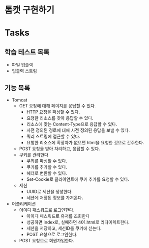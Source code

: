 # 톰캣 구현하기

# Tasks

## 학습 테스트 목록

- 파일 입출력
- 입출력 스트림

## 기능 목록

- Tomcat
    - GET 요청에 대해 페이지를 응답할 수 있다.
        - HTTP 요청을 파싱할 수 있다.
        - 요청한 리소스를 찾아 응답할 수 있다.
        - 리소스에 맞는 Content-Type으로 응답할 수 있다.
        - 사전 정의된 경로에 대해 사전 정의된 응답을 보낼 수 있다.
        - 쿼리 스트링에 접근할 수 있다.
        - 요청한 리소스에 확장자가 없으면 html을 요청한 것으로 간주한다.
    - POST 요청을 받아 처리하고, 응답할 수 있다.
    - 쿠키를 관리한다
      - 쿠키를 파싱할 수 있다.
      - 쿠키를 추가할 수 있다.
      - 헤더로 변환할 수 있다.
      - Set-Cookie로 클라이언트에 쿠키 추가를 요청할 수 있다.
    - 세션
      - UUID로 세션을 생성한다.
      - 세션에 저장된 정보를 가져온다.
- 어플리케이션
    - 아이디 패스워드로 로그인한다.
        - 아이디 패스워드로 유저를 조회한다
        - 성공하면 index로, 실패하면 401.html로 리다이렉트한다. 
        - 세션을 저장하고, 세션ID를 쿠키에 싣는다.
        - POST 요청으로 로그인한다.
    - POST 요청으로 회원가입한다.
